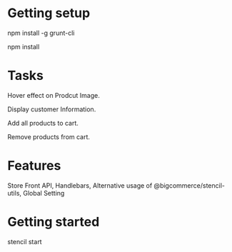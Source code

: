 # Getting setup

npm install -g grunt-cli

npm install

# Tasks

Hover effect on Prodcut Image.

Display customer Information.

Add all products to cart.

Remove products from cart.

# Features

Store Front API,  Handlebars,  Alternative usage of @bigcommerce/stencil-utils,  Global Setting

# Getting started

stencil start

